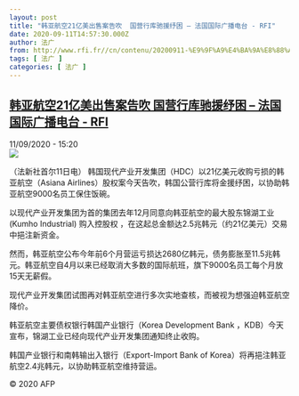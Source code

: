 ```yaml
---
layout: post
title: "韩亚航空21亿美出售案告吹  国营行库驰援纾困 – 法国国际广播电台 - RFI"
date: 2020-09-11T14:57:30.000Z
author: 法广
from: http://www.rfi.fr//cn/contenu/20200911-%E9%9F%A9%E4%BA%9A%E8%88%AA%E7%A9%BA21%E4%BA%BF%E7%BE%8E%E5%87%BA%E5%94%AE%E6%A1%88%E5%91%8A%E5%90%B9-%E5%9B%BD%E8%90%A5%E8%A1%8C%E5%BA%93%E9%A9%B0%E6%8F%B4%E7%BA%BE%E5%9B%B0
tags: [ 法广 ]
categories: [ 法广 ]
---
```

<!--1599836250000-->
[韩亚航空21亿美出售案告吹  国营行库驰援纾困 – 法国国际广播电台 - RFI](http://www.rfi.fr//cn/contenu/20200911-%E9%9F%A9%E4%BA%9A%E8%88%AA%E7%A9%BA21%E4%BA%BF%E7%BE%8E%E5%87%BA%E5%94%AE%E6%A1%88%E5%91%8A%E5%90%B9-%E5%9B%BD%E8%90%A5%E8%A1%8C%E5%BA%93%E9%A9%B0%E6%8F%B4%E7%BA%BE%E5%9B%B0)
------

<div>
<div>11/09/2020 - 15:20</div><img src="https://s.rfi.fr/media/display/916cdcb0-f434-11ea-b318-005056a98db9/w:310/p:16x9/eco0007b.200911212002.jpg"><div class="t-content__body u-clearfix"><p>（法新社首尔11日电）    韩国现代产业开发集团（HDC）以21亿美元收购亏损的韩亚航空（Asiana Airlines）股权案今天告吹，韩国公营行库将金援纾困，以协助韩亚航空9000名员工保住饭碗。</p><p>    以现代产业开发集团为首的集团去年12月同意向韩亚航空的最大股东锦湖工业(Kumho Industrial) 购入控股权 ，在这起总金额达2.5兆韩元（约21亿美元）交易中挹注新资金。</p><p>    然而，韩亚航空公布今年前6个月营运亏损达2680亿韩元，债务膨胀至11.5兆韩元。韩亚航空自4月以来已经取消大多数的国际航班，旗下9000名员工每个月放15天无薪假。</p><p>    现代产业开发集团试图再对韩亚航空进行多次实地查核，而被视为想强迫韩亚航空降价。</p><p>    韩亚航空主要债权银行韩国产业银行（Korea Development Bank ，KDB）今天宣布，锦湖工业已经向现代产业开发集团通知终止收购。</p><p>    韩国产业银行和南韩输出入银行（Export-Import Bank of Korea）将再挹注韩亚航空2.4兆韩元，以协助韩亚航空维持营运。</p><p class="t-copyright">© 2020 AFP</p>        </div>
</div>
